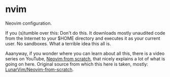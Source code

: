 # nvim

Neovim configuration.

If you (s)tumble over this: Don't do this. It downloads mostly unaudited code from the Internet to your $HOME directory and executes it as your current user. No sandboxes. What a terrible idea this all is.

Aaanyway, if you wonder where you can learn about all this, there is a video series on YouTube,  [Neovim from scratch](https://www.youtube.com/playlist?list=PLhoH5vyxr6Qq41NFL4GvhFp-WLd5xzIzZ), that nicely explains a lot of what is going on here. Original source from which this here is taken, mostly: [LunarVim/Neovim-from-scratch](https://github.com/LunarVim/Neovim-from-scratch/).
